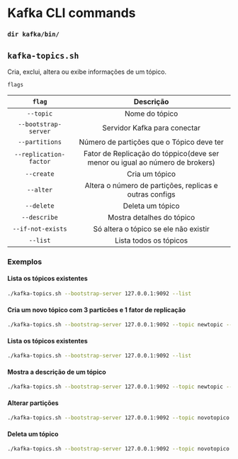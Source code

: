 # Kafka CLI commands

### `dir kafka/bin/`

## `kafka-topics.sh`

Cria, exclui, altera ou exibe informações de um tópico.

`flags`

|`flag`|Descrição|
|:---:|:---:|
|`--topic`|Nome do tópico|
|`--bootstrap-server`|Servidor Kafka para conectar|
|`--partitions`|Número de partições que o Tópico deve ter|
|`--replication-factor`|Fator de Replicação do tóppico(deve ser menor ou igual ao número de brokers)|
|`--create`|Cria um tópico|
|`--alter`|Altera o número de partições, replicas e outras configs|
|`--delete`|Deleta um tópico|
|`--describe`|Mostra detalhes do tópico|
|`--if-not-exists`|Só altera o tópico se ele não existir|
|`--list`|Lista todos os tópicos|

### Exemplos

#### Lista os tópicos existentes

```bash
./kafka-topics.sh --bootstrap-server 127.0.0.1:9092 --list 
```

#### Cria um novo tópico com 3 particões e 1 fator de replicação

```bash
./kafka-topics.sh --bootstrap-server 127.0.0.1:9092 --topic newtopic --create --partitions 3 --replication-factor 1
```

#### Lista os tópicos existentes

```bash
./kafka-topics.sh --bootstrap-server 127.0.0.1:9092 --list 
```

#### Mostra a descrição de um tópico

```bash
./kafka-topics.sh --bootstrap-server 127.0.0.1:9092 --topic newtopic --describe
```

#### Alterar partições

```bash
./kafka-topics.sh --bootstrap-server 127.0.0.1:9092 --topic novotopico --alter --partitions 4
```

#### Deleta um tópico

```bash
./kafka-topics.sh --bootstrap-server 127.0.0.1:9092 --topic novotopico --delete
```